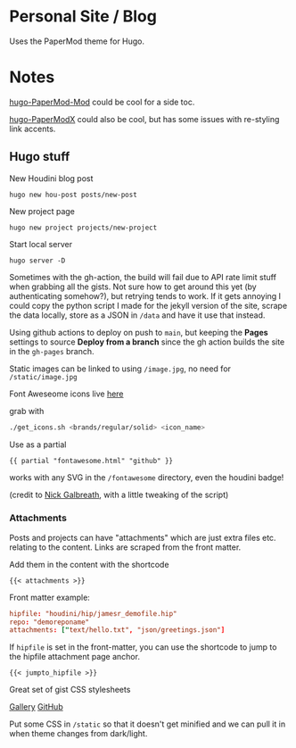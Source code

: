 # Personal Site / Blog

Uses the PaperMod theme for Hugo.

# Notes

[hugo-PaperMod-Mod](https://github.com/arashsm79/hugo-PaperMod-Mod) could be cool for a side toc.

[hugo-PaperModX](https://github.com/reorx/hugo-PaperModX) could also be cool, but has some issues with re-styling link accents.

## Hugo stuff

New Houdini blog post

```
hugo new hou-post posts/new-post
```

New project page

```
hugo new project projects/new-project
```

Start local server
```
hugo server -D
```

Sometimes with the gh-action, the build will fail due to API rate limit stuff when grabbing all the gists. Not sure how to get around this yet (by authenticating somehow?), but retrying tends to work. If it gets annoying I could copy the python script I made for the jekyll version of the site, scrape the data locally, store as a JSON in `/data` and have it use that instead.

Using github actions to deploy on push to `main`, but keeping the **Pages** settings to source **Deploy from a branch** since the gh action builds the site in the `gh-pages` branch.

Static images can be linked to using `/image.jpg`, no need for `/static/image.jpg`

Font Aweseome icons live [here](https://github.com/FortAwesome/Font-Awesome/tree/6.x/svgs/regular)

grab with

```bash
./get_icons.sh <brands/regular/solid> <icon_name>
```

Use as a partial

```html
{{ partial "fontawesome.html" "github" }}
```

works with any SVG in the `/fontawesome` directory, even the houdini badge!

(credit to [Nick Galbreath](https://www.client9.com/using-font-awesome-icons-in-hugo/), with a little tweaking of the script)

### Attachments

Posts and projects can have "attachments" which are just extra files etc. relating to the content. Links are scraped from the front matter.

Add them in the content with the shortcode

```
{{< attachments >}}
```

Front matter example:

```toml
hipfile: "houdini/hip/jamesr_demofile.hip"
repo: "demoreponame"
attachments: ["text/hello.txt", "json/greetings.json"]
```

If `hipfile` is set in the front-matter, you can use the shortcode to jump to the hipfile attachment page anchor.

```
{{< jumpto_hipfile >}}
```

Great set of gist CSS stylesheets

[Gallery](https://github.com/lonekorean/gist-syntax-themes/blob/master/stylesheets/solarized-light.css)
[GitHub](https://github.com/lonekorean/gist-syntax-themes/tree/master/stylesheets)

Put some CSS in `/static` so that it doesn't get minified and we can pull it in when theme changes from dark/light.